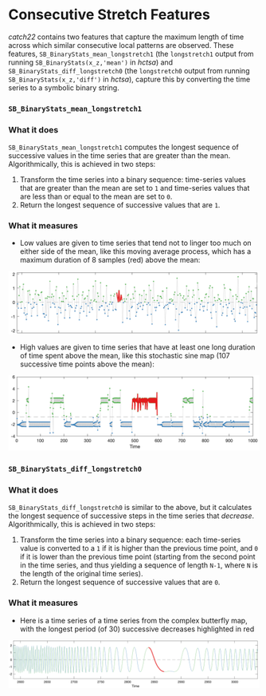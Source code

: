 # Consecutive Stretch Features

_catch22_ contains two features that capture the maximum length of time across which  similar consecutive local patterns are observed. These features, `SB_BinaryStats_mean_longstretch1` \(the `longstretch1` output from running `SB_BinaryStats(x_z,'mean')` in _hctsa_\) and `SB_BinaryStats_diff_longstretch0` \(the `longstretch0` output from running `SB_BinaryStats(x_z,'diff')` in _hctsa_\), capture this by converting the time series to a symbolic binary string.

### `SB_BinaryStats_mean_longstretch1`

### What it does

`SB_BinaryStats_mean_longstretch1` computes the longest sequence of successive values in the time series that are greater than the mean. Algorithmically, this is achieved in two steps:

1. Transform the time series into a binary sequence: time-series values that are greater than the mean are set to `1` and time-series values that are less than or equal to the mean are set to `0`.
2. Return the longest sequence of successive values that are `1`.

### What it measures

* Low values are given to time series that tend not to linger too much on either side of the mean, like this moving average process, which has a maximum duration of 8 samples \(red\) above the mean:

![](../.gitbook/assets/image%20%2813%29.png)

* High values are given to time series that have at least one long duration of time spent above the mean, like this stochastic sine map \(107 successive time points above the mean\):

![](../.gitbook/assets/image%20%288%29.png)

### `SB_BinaryStats_diff_longstretch0`

### What it does

`SB_BinaryStats_diff_longstretch0` is similar to the above, but it calculates the longest sequence of successive steps in the time series that _decrease_. Algorithmically, this is achieved in two steps:

1. Transform the time series into a binary sequence: each time-series value is converted to a `1` if it is higher than the previous time point, and `0` if it is lower than the previous time point \(starting from the second point in the time series, and thus yielding a sequence of length `N-1`, where `N` is the length of the original time series\).
2. Return the longest sequence of successive values that are `0`.

### What it measures

* Here is a time series of a time series from the complex butterfly map, with the longest period \(of 30\) successive decreases highlighted in red

![](../.gitbook/assets/image%20%2815%29.png)



